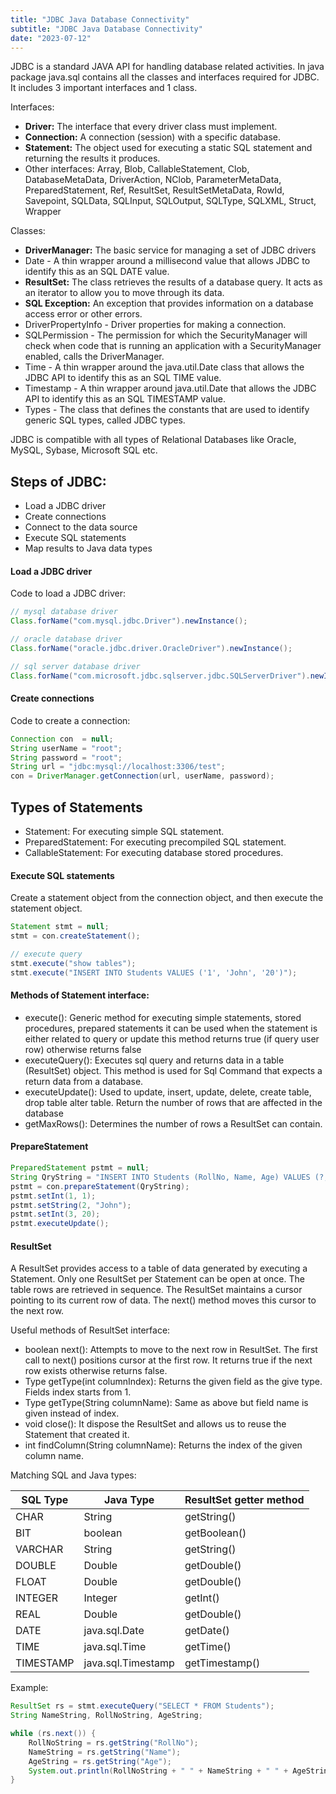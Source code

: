 ```yaml
---
title: "JDBC Java Database Connectivity"
subtitle: "JDBC Java Database Connectivity"
date: "2023-07-12"
---
```


JDBC is a standard JAVA API for handling database related activities. In java package java.sql contains all the classes and interfaces required for JDBC. It includes 3 important interfaces and 1 class.

Interfaces:
- **Driver:** The interface that every driver class must implement. 
- **Connection:** A connection (session) with a specific database.
- **Statement:** The object used for executing a static SQL statement and returning the results it produces.
- Other interfaces: Array, Blob, CallableStatement, Clob, DatabaseMetaData, DriverAction, NClob, ParameterMetaData, PreparedStatement, Ref, ResultSet, ResultSetMetaData, RowId, Savepoint, SQLData, SQLInput, SQLOutput, SQLType, SQLXML, Struct, Wrapper

Classes:
- **DriverManager:** The basic service for managing a set of JDBC drivers
- Date - A thin wrapper around a millisecond value that allows JDBC to identify this as an SQL DATE value.
- **ResultSet:** The class retrieves the results of a database query. It acts as an iterator to allow you to move through its data.
- **SQL Exception:** An exception that provides information on a database access error or other errors.
- DriverPropertyInfo - Driver properties for making a connection.
- SQLPermission - The permission for which the SecurityManager will check when code that is running an application with a SecurityManager enabled, calls the DriverManager.
- Time	- A thin wrapper around the java.util.Date class that allows the JDBC API to identify this as an SQL TIME value.
- Timestamp - A thin wrapper around java.util.Date that allows the JDBC API to identify this as an SQL TIMESTAMP value.
- Types	- The class that defines the constants that are used to identify generic SQL types, called JDBC types.


JDBC is compatible with all types of Relational Databases like Oracle, MySQL, Sybase, Microsoft SQL etc.

## Steps of JDBC:

- Load a JDBC driver
- Create connections
- Connect to the data source
- Execute SQL statements
- Map results to Java data types


#### **Load a JDBC driver**

Code to load a JDBC driver:

```java
// mysql database driver
Class.forName("com.mysql.jdbc.Driver").newInstance();

// oracle database driver
Class.forName("oracle.jdbc.driver.OracleDriver").newInstance();

// sql server database driver
Class.forName("com.microsoft.jdbc.sqlserver.jdbc.SQLServerDriver").newInstance();
```


#### **Create connections**

Code to create a connection:

```java
Connection con  = null;
String userName = "root";
String password = "root";
String url = "jdbc:mysql://localhost:3306/test";
con = DriverManager.getConnection(url, userName, password);
```


## Types of Statements 

- Statement: For executing simple SQL statement.
- PreparedStatement: For executing precompiled SQL statement.
- CallableStatement: For executing database stored procedures.


#### Execute SQL statements

Create a statement object  from the connection object, and then execute the statement object.


```java
Statement stmt = null;
stmt = con.createStatement();

// execute query
stmt.execute("show tables");
stmt.execute("INSERT INTO Students VALUES ('1', 'John', '20')");
```

#### Methods of Statement interface:
- execute(): Generic method for executing simple statements, stored procedures, prepared statements it can be used when the statement is either related to query or update this method returns true (if query user row) otherwise returns false
- executeQuery(): Executes sql query and returns data in a table (ResultSet) object. This method is used for Sql Command that expects a return data from a database.
- executeUpdate(): Used to update, insert, update, delete, create table, drop table alter table. Return the number of rows that are affected in the database
- getMaxRows(): Determines the number of rows a ResultSet can contain.

#### PrepareStatement

```java
PreparedStatement pstmt = null;
String QryString = "INSERT INTO Students (RollNo, Name, Age) VALUES (?, ?, ?)";
pstmt = con.prepareStatement(QryString);
pstmt.setInt(1, 1);
pstmt.setString(2, "John");
pstmt.setInt(3, 20);
pstmt.executeUpdate();
```


#### ResultSet

A ResultSet provides access to a table of data generated by executing a Statement. Only one ResultSet per Statement can be open at once. The table rows are retrieved in sequence. The ResultSet maintains a cursor pointing to its current row of data. The next() method moves this cursor to the next row.


Useful methods of ResultSet interface:
- boolean next(): Attempts to move to the next row in ResultSet. The first call to next() positions cursor at the first row. It returns true if the next row exists otherwise returns false.
- Type getType(int columnIndex): Returns the given field as the give type. Fields index starts from 1.
- Type getType(String columnName): Same as above but field name is given instead of index.
- void close(): It dispose the ResultSet and allows us to reuse the Statement that created it.
- int findColumn(String columnName): Returns the index of the given column name.


Matching SQL and Java types:

| SQL Type | Java Type | ResultSet getter method |
| --- | --- | --- |
| CHAR | String | getString() |
| BIT | boolean | getBoolean() |
| VARCHAR | String | getString() |
| DOUBLE | Double | getDouble() |
| FLOAT | Double | getDouble() |
| INTEGER | Integer | getInt() |
| REAL | Double | getDouble() |
| DATE | java.sql.Date | getDate() |
| TIME | java.sql.Time | getTime() |
| TIMESTAMP | java.sql.Timestamp | getTimestamp() |



Example:

```java
ResultSet rs = stmt.executeQuery("SELECT * FROM Students");
String NameString, RollNoString, AgeString;

while (rs.next()) {
    RollNoString = rs.getString("RollNo");
    NameString = rs.getString("Name");
    AgeString = rs.getString("Age");
    System.out.println(RollNoString + " " + NameString + " " + AgeString);
}
```